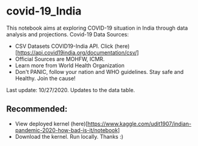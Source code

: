 # covid-19_India

This notebook aims at exploring COVID-19 situation in India through data analysis and projections.
Covid-19 Data Sources:
- CSV Datasets COVID19-India API. Click (here)[https://api.covid19india.org/documentation/csv/]
- Official Sources are MOHFW, ICMR.
- Learn more from World Health Organization
- Don't PANIC, follow your nation and WHO guidelines. Stay safe and Healthy. Join the cause!

Last update: 10/27/2020. Updates to the data table.


## Recommended:
- View deployed kernel (here)[https://www.kaggle.com/udit1907/indian-pandemic-2020-how-bad-is-it/notebook]
- Download the kernel. Run locally. Thanks :)
